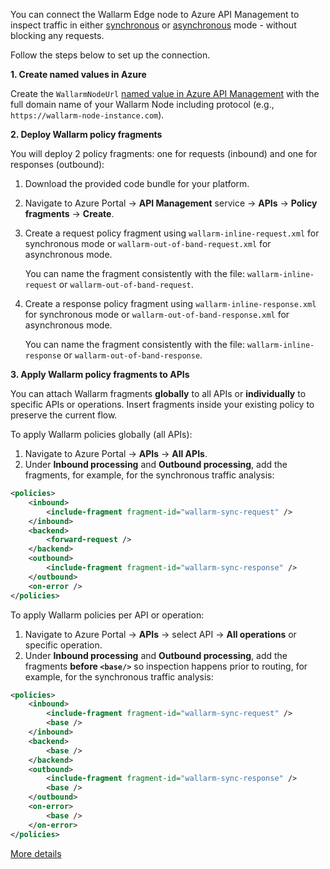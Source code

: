 # Azure APIM for wizard

You can connect the Wallarm Edge node to Azure API Management to inspect traffic in either [synchronous](../inline/overview.md) or [asynchronous](../oob/overview.md) mode - without blocking any requests.

Follow the steps below to set up the connection.

**1. Create named values in Azure**

Create the `WallarmNodeUrl` [named value in Azure API Management](https://learn.microsoft.com/en-us/azure/api-management/api-management-howto-properties?tabs=azure-portal) with the full domain name of your Wallarm Node including protocol (e.g., `https://wallarm-node-instance.com`).

**2. Deploy Wallarm policy fragments**

You will deploy 2 policy fragments: one for requests (inbound) and one for responses (outbound):

1. Download the provided code bundle for your platform.
1. Navigate to Azure Portal → **API Management** service → **APIs** → **Policy fragments** → **Create**.
1. Create a request policy fragment using `wallarm-inline-request.xml` for synchronous mode or `wallarm-out-of-band-request.xml` for asynchronous mode.

    You can name the fragment consistently with the file: `wallarm-inline-request` or `wallarm-out-of-band-request`.
1. Create a response policy fragment using `wallarm-inline-response.xml` for synchronous mode or `wallarm-out-of-band-response.xml` for asynchronous mode.
   
    You can name the fragment consistently with the file: `wallarm-inline-response` or `wallarm-out-of-band-response`.

**3. Apply Wallarm policy fragments to APIs**

You can attach Wallarm fragments **globally** to all APIs or **individually** to specific APIs or operations. Insert fragments inside your existing policy to preserve the current flow.

To apply Wallarm policies globally (all APIs):

1. Navigate to Azure Portal → **APIs** → **All APIs**.
1. Under **Inbound processing** and **Outbound processing**, add the fragments, for example, for the synchronous traffic analysis:

```xml hl_lines="2-4 8-10"
<policies>
    <inbound>
        <include-fragment fragment-id="wallarm-sync-request" />
    </inbound>
    <backend>
        <forward-request />
    </backend>
    <outbound>
        <include-fragment fragment-id="wallarm-sync-response" />
    </outbound>
    <on-error />
</policies>
```

To apply Wallarm policies per API or operation:

1. Navigate to Azure Portal → **APIs** → select API → **All operations** or specific operation.
1. Under **Inbound processing** and **Outbound processing**, add the fragments **before `<base/>`** so inspection happens prior to routing, for example, for the synchronous traffic analysis:

```xml hl_lines="2-6 10-13"
<policies>
    <inbound>
        <include-fragment fragment-id="wallarm-sync-request" />
        <base />
    </inbound>
    <backend>
        <base />
    </backend>
    <outbound>
        <include-fragment fragment-id="wallarm-sync-response" />
        <base />
    </outbound>
    <on-error>
        <base />
    </on-error>
</policies>
```

[More details](azure-api-management.md)

<style>
  h1#azure-apim-for-wizard {
    display: none;
  }

  .md-footer {
    display: none;
  }

  .md-header {
    display: none;
  }

  .md-content__button {
    display: none;
  }

  .md-main {
    background-color: unset;
  }

  .md-grid {
    margin: unset;
  }

  button.md-top.md-icon {
    display: none;
  }

  .md-consent {
    display: none;
  }
</style>